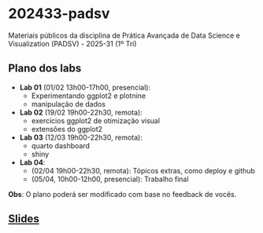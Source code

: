 # 202433-padsv

Materiais públicos da disciplina de Prática Avançada de Data Science e Visualization (PADSV) - 2025-31 (1º Tri)

## Plano dos labs

- **Lab 01** (01/02 13h00-17h00, presencial):
    - Experimentando ggplot2 e plotnine
    - manipulação de dados
- **Lab 02** (19/02 19h00-22h30, remota):
    - exercícios ggplot2 de otimização visual
    - extensões do ggplot2
- **Lab 03** (12/03 19h00-22h30, remota):
    - quarto dashboard
    - shiny
- **Lab 04**:
    - (02/04 19h00-22h30, remota): Tópicos extras, como deploy e github
    - (05/04, 10h00-12h00, presencial): Trabalho final

**Obs**: O plano poderá ser modificado com base no feedback de vocês.

## [Slides](https://padsInsper.github.io/202531-padsv/slides/)

